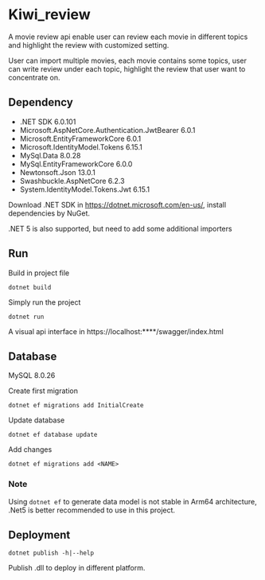 # Kiwi_review
A movie review api enable user can review each movie in different topics and highlight the review with customized setting.

User can import multiple movies, each movie contains some topics, user can write review under each topic, highlight the review that user want to concentrate on.

## Dependency

* .NET SDK 6.0.101 
* Microsoft.AspNetCore.Authentication.JwtBearer 6.0.1
* Microsoft.EntityFrameworkCore 6.0.1
* Microsoft.IdentityModel.Tokens 6.15.1
* MySql.Data 8.0.28
* MySql.EntityFrameworkCore 6.0.0
* Newtonsoft.Json 13.0.1
* Swashbuckle.AspNetCore 6.2.3
* System.IdentityModel.Tokens.Jwt 6.15.1

Download .NET SDK in https://dotnet.microsoft.com/en-us/, install dependencies by NuGet.

.NET 5 is also supported, but need to add some additional importers

## Run

Build in project file

`dotnet build` 

Simply run the project

`dotnet run`

A visual api interface in https://localhost:****/swagger/index.html

## Database

MySQL 8.0.26

Create first migration

`dotnet ef migrations add InitialCreate`

Update database

`dotnet ef database update`

Add changes

`dotnet ef migrations add <NAME>`

### Note

Using `dotnet ef` to generate data model is not stable in Arm64 architecture, .Net5 is better recommended to use in this project.

## Deployment

`dotnet publish -h|--help`

Publish .dll to deploy in different platform.
